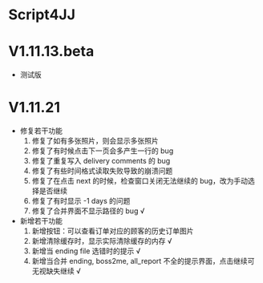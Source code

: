 # Script4JJ
# V1.11.13.beta
- 测试版
# V1.11.21
- 修复若干功能
    1. 修复了如有多张照片，则会显示多张照片
    2. 修复了有时候点击下一页会多产生一行的 bug
    3. 修复了重复写入 delivery comments 的 bug
    4. 修复了有些时间格式读取失败导致的崩溃问题
    5. 修复了在点击 next 的时候，检查窗口关闭无法继续的 bug，改为手动选择是否继续
    6. 修复了有时显示 -1 days 的问题
    7. 修复了合并界面不显示路径的 bug √
- 新增若干功能
    1. 新增按钮：可以查看订单对应的顾客的历史订单图片
    2. 新增清除缓存时，显示实际清除缓存的内存 √
    3. 新增当 ending file 选错时的提示 √
    4. 新增当合并 ending, boss2me, all_report 不全的提示界面，点击继续可无视缺失继续 √